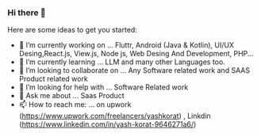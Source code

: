 ### Hi there 👋


Here are some ideas to get you started:

- 🔭 I’m currently working on ... Fluttr, Android (Java & Kotlin), UI/UX Desing,React.js, View.js, Node js, Web Desing And Development, PHP...
- 🌱 I’m currently learning ... LLM and many other Languages too.
- 👯 I’m looking to collaborate on ... Any Software related work and SAAS Product related work
- 🤔 I’m looking for help with ... Software Related work
- 💬 Ask me about ... Saas Product 
- 📫 How to reach me: ... on upwork  (https://www.upwork.com/freelancers/yashkorat) , Linkdin (https://www.linkedin.com/in/yash-korat-9646271a6/)
